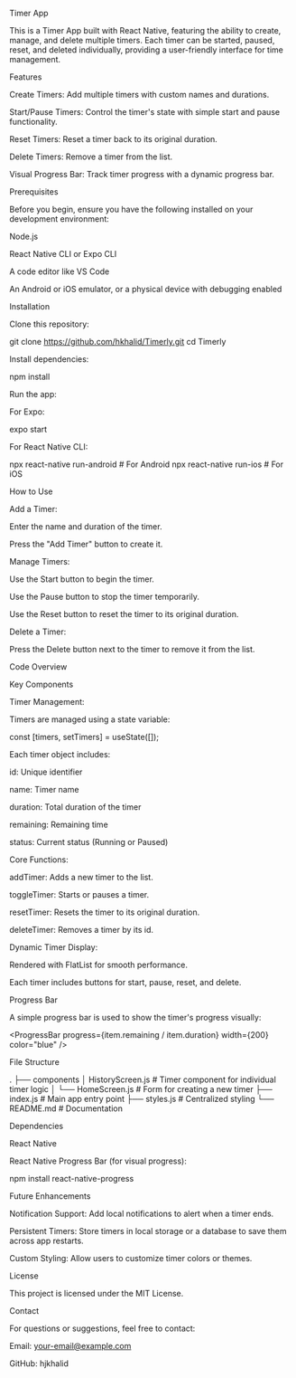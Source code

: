 Timer App

This is a Timer App built with React Native, featuring the ability to create, manage, and delete multiple timers. Each timer can be started, paused, reset, and deleted individually, providing a user-friendly interface for time management.

Features

Create Timers: Add multiple timers with custom names and durations.

Start/Pause Timers: Control the timer's state with simple start and pause functionality.

Reset Timers: Reset a timer back to its original duration.

Delete Timers: Remove a timer from the list.

Visual Progress Bar: Track timer progress with a dynamic progress bar.

Prerequisites

Before you begin, ensure you have the following installed on your development environment:

Node.js

React Native CLI or Expo CLI

A code editor like VS Code

An Android or iOS emulator, or a physical device with debugging enabled

Installation

Clone this repository:

git clone https://github.com/hkhalid/Timerly.git
cd Timerly

Install dependencies:

npm install

Run the app:

For Expo:

expo start

For React Native CLI:

npx react-native run-android # For Android
npx react-native run-ios    # For iOS

How to Use

Add a Timer:

Enter the name and duration of the timer.

Press the "Add Timer" button to create it.

Manage Timers:

Use the Start button to begin the timer.

Use the Pause button to stop the timer temporarily.

Use the Reset button to reset the timer to its original duration.

Delete a Timer:

Press the Delete button next to the timer to remove it from the list.

Code Overview

Key Components

Timer Management:

Timers are managed using a state variable:

const [timers, setTimers] = useState([]);

Each timer object includes:

id: Unique identifier

name: Timer name

duration: Total duration of the timer

remaining: Remaining time

status: Current status (Running or Paused)

Core Functions:

addTimer: Adds a new timer to the list.

toggleTimer: Starts or pauses a timer.

resetTimer: Resets the timer to its original duration.

deleteTimer: Removes a timer by its id.

Dynamic Timer Display:

Rendered with FlatList for smooth performance.

Each timer includes buttons for start, pause, reset, and delete.

Progress Bar

A simple progress bar is used to show the timer's progress visually:

<ProgressBar
  progress={item.remaining / item.duration}
  width={200}
  color="blue"
/>

File Structure

.
├── components
│       HistoryScreen.js # Timer component for individual timer logic
│   └── HomeScreen.js    # Form for creating a new timer
├── index.js                 # Main app entry point
├── styles.js              # Centralized styling
└── README.md              # Documentation

Dependencies

React Native

React Native Progress Bar (for visual progress):

npm install react-native-progress

Future Enhancements

Notification Support: Add local notifications to alert when a timer ends.

Persistent Timers: Store timers in local storage or a database to save them across app restarts.

Custom Styling: Allow users to customize timer colors or themes.

License

This project is licensed under the MIT License.

Contact

For questions or suggestions, feel free to contact:

Email: your-email@example.com

GitHub: hjkhalid



